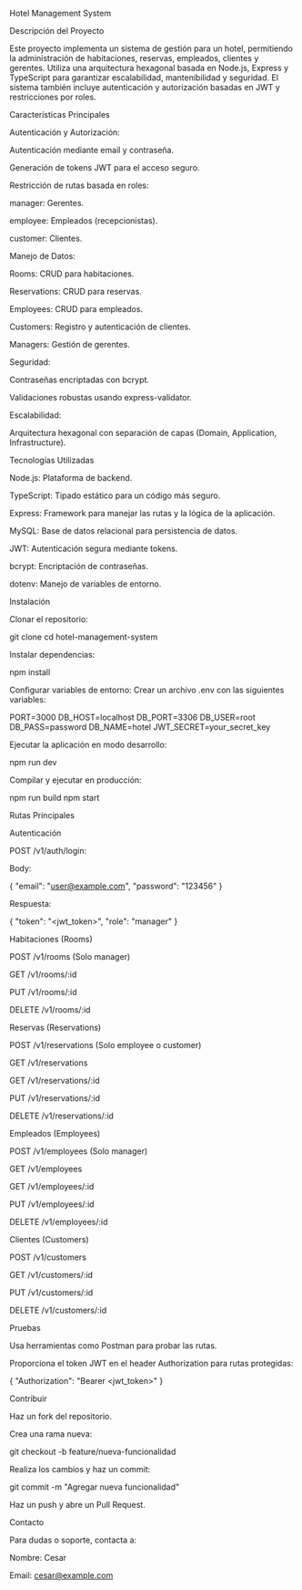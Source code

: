 Hotel Management System

Descripción del Proyecto

Este proyecto implementa un sistema de gestión para un hotel, permitiendo la administración de habitaciones, reservas, empleados, clientes y gerentes. Utiliza una arquitectura hexagonal basada en Node.js, Express y TypeScript para garantizar escalabilidad, mantenibilidad y seguridad. El sistema también incluye autenticación y autorización basadas en JWT y restricciones por roles.

Características Principales

Autenticación y Autorización:

Autenticación mediante email y contraseña.

Generación de tokens JWT para el acceso seguro.

Restricción de rutas basada en roles:

manager: Gerentes.

employee: Empleados (recepcionistas).

customer: Clientes.

Manejo de Datos:

Rooms: CRUD para habitaciones.

Reservations: CRUD para reservas.

Employees: CRUD para empleados.

Customers: Registro y autenticación de clientes.

Managers: Gestión de gerentes.

Seguridad:

Contraseñas encriptadas con bcrypt.

Validaciones robustas usando express-validator.

Escalabilidad:

Arquitectura hexagonal con separación de capas (Domain, Application, Infrastructure).

Tecnologías Utilizadas

Node.js: Plataforma de backend.

TypeScript: Tipado estático para un código más seguro.

Express: Framework para manejar las rutas y la lógica de la aplicación.

MySQL: Base de datos relacional para persistencia de datos.

JWT: Autenticación segura mediante tokens.

bcrypt: Encriptación de contraseñas.

dotenv: Manejo de variables de entorno.

Instalación

Clonar el repositorio:

git clone <repositorio>
cd hotel-management-system

Instalar dependencias:

npm install

Configurar variables de entorno:
Crear un archivo .env con las siguientes variables:

PORT=3000
DB_HOST=localhost
DB_PORT=3306
DB_USER=root
DB_PASS=password
DB_NAME=hotel
JWT_SECRET=your_secret_key

Ejecutar la aplicación en modo desarrollo:

npm run dev

Compilar y ejecutar en producción:

npm run build
npm start

Rutas Principales

Autenticación

POST /v1/auth/login:

Body:

{
  "email": "user@example.com",
  "password": "123456"
}

Respuesta:

{
  "token": "<jwt_token>",
  "role": "manager"
}

Habitaciones (Rooms)

POST /v1/rooms (Solo manager)

GET /v1/rooms/:id

PUT /v1/rooms/:id

DELETE /v1/rooms/:id

Reservas (Reservations)

POST /v1/reservations (Solo employee o customer)

GET /v1/reservations

GET /v1/reservations/:id

PUT /v1/reservations/:id

DELETE /v1/reservations/:id

Empleados (Employees)

POST /v1/employees (Solo manager)

GET /v1/employees

GET /v1/employees/:id

PUT /v1/employees/:id

DELETE /v1/employees/:id

Clientes (Customers)

POST /v1/customers

GET /v1/customers/:id

PUT /v1/customers/:id

DELETE /v1/customers/:id

Pruebas

Usa herramientas como Postman para probar las rutas.

Proporciona el token JWT en el header Authorization para rutas protegidas:

{
  "Authorization": "Bearer <jwt_token>"
}

Contribuir

Haz un fork del repositorio.

Crea una rama nueva:

git checkout -b feature/nueva-funcionalidad

Realiza los cambios y haz un commit:

git commit -m "Agregar nueva funcionalidad"

Haz un push y abre un Pull Request.

Contacto

Para dudas o soporte, contacta a:

Nombre: Cesar

Email: cesar@example.com
